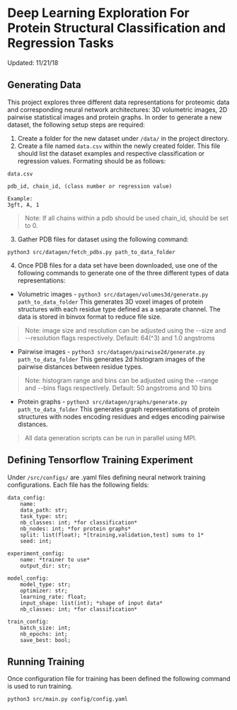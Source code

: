 # Deep Learning Exploration For Protein Structural Classification and Regression Tasks
Updated: 11/21/18

## Generating Data
This project explores three different data representations for proteomic data
and corresponding neural network architectures:
3D volumetric images, 2D pairwise statistical images and protein graphs.
In order to generate a new dataset, the following setup steps are required:

1. Create a folder for the new dataset under `/data/` in the project directory.
2. Create a file named `data.csv` within the newly created folder. This file should
list the dataset examples and respective classification or regression values. Formating
should be as follows:

```
data.csv

pdb_id, chain_id, (class number or regression value)

Example:
3gft, A, 1

```

> Note: If all chains within a pdb should be used chain_id, should be set to 0.

3. Gather PDB files for dataset using the following command:

`python3 src/datagen/fetch_pdbs.py path_to_data_folder`

4. Once PDB files for a data set have been downloaded, use one of the following
commands to generate one of the three different types of data representations:

- Volumetric images - `python3 src/datagen/volumes3d/generate.py path_to_data_folder`
This generates 3D voxel images of protein structures with each residue type defined
as a separate channel. The data is stored in binvox format to reduce file size.

> Note: image size and resolution can be adjusted using the --size and
> --resolution flags respectively. Default: 64(^3) and 1.0 angstroms

- Pairwise images - `python3 src/datagen/pairwise2d/generate.py path_to_data_folder`
This generates 2d histogram images of the pairwise distances between residue types.

> Note: histogram range and bins can be adjusted using the --range and --bins
flags respectively. Default: 50 angstroms and 10 bins

- Protein graphs - `python3 src/datagen/graphs/generate.py path_to_data_folder`
This generates graph representations of protein structures with nodes encoding
residues and edges encoding pairwise distances.

> All data generation scripts can be run in parallel using MPI.

## Defining Tensorflow Training Experiment
Under `/src/configs/` are .yaml files defining neural network training configurations.
Each file has the following fields:

```
data_config:
    name:
    data_path: str;
    task_type: str;
    nb_classes: int; *for classification*
    nb_nodes: int; *for protein graphs*
    split: list(float); *[training,validation,test] sums to 1*
    seed: int;

experiment_config:
    name: *trainer to use*
    output_dir: str;

model_config:
    model_type: str;
    optimizer: str;
    learning_rate: float;
    input_shape: list(int); *shape of input data*
    nb_classes: int; *for classification*

train_config:
    batch_size: int;
    nb_epochs: int;
    save_best: bool;
```

## Running Training
Once configuration file for training has been defined the following command is used
to run training.

`python3 src/main.py config/config.yaml`
